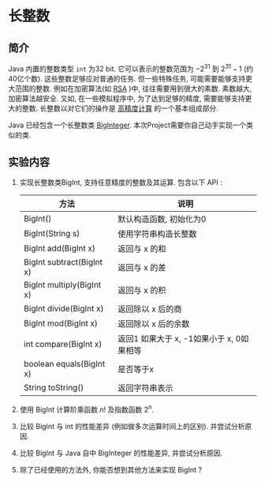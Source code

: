 # 长整数

## 简介
Java 内置的整数类型 `int` 为32 bit. 
它可以表示的整数范围为 $-2^{31}$ 到 $2^{31}-1$ (约40亿个数).
这些整数足够应对普通的任务. 但一些特殊任务, 可能需要能够支持更大范围的整数.
例如在加密算法(如 [RSA](https://en.wikipedia.org/wiki/RSA_(cryptosystem)) )中, 往往需要用到很大的素数. 素数越大, 加密算法越安全. 
又如, 在一些模拟程序中, 为了达到足够的精度, 需要能够支持更大的整数.
长整数以对它们的操作是
[高精度计算](https://en.wikipedia.org/wiki/Arbitrary-precision_arithmetic)
的一个基本组成部分.

Java 已经包含一个长整数类
[BigInteger](http://docs.oracle.com/javase/8/docs/api/java/math/BigInteger.html).
本次Project需要你自己动手实现一个类似的类. 


## 实验内容

1. 实现长整数类BigInt, 支持任意精度的整数及其运算. 包含以下 API :

    | 方法  |  说明|
    |--- | ---|
    |BigInt()                  | 默认构造函数, 初始化为0 |
    |BigInt(String s)          | 使用字符串构造长整数 |
    |BigInt add(BigInt x)      | 返回与 x 的和 |
    |BigInt subtract(BigInt x) | 返回与 x 的差 |
    |BigInt multiply(BigInt x) | 返回与 x 的积 |
    |BigInt divide(BigInt x)   | 返回除以 x 后的商 |
    |BigInt mod(BigInt x)      | 返回除以 x 后的余数 |
    |int compare(BigInt x)     | 返回1 如果大于 x, -1如果小于 x, 0如果相等 |
    |boolean equals(BigInt x)  |是否等于x |
    |String toString()         |返回字符串表示|

2. 使用 BigInt 计算阶乘函数 $n!$ 及指数函数 $2^n$.

3. 比较 BigInt 与 int 的性能差异 (例如做多次运算时间上的区别). 并尝试分析原因.

4. 比较 BigInt 与 Java 自中 BigInteger 的性能差异, 并尝试分析原因.

3. 除了已经使用的方法外, 你能否想到其他方法来实现 BigInt ?


